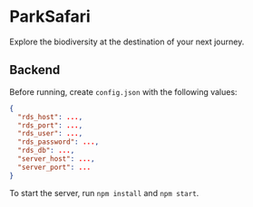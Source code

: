 # ParkSafari
Explore the biodiversity at the destination of your next journey.

## Backend
Before running, create `config.json` with the following values:
```json
{
  "rds_host": ...,
  "rds_port": ...,
  "rds_user": ...,
  "rds_password": ...,
  "rds_db": ...,
  "server_host": ...,
  "server_port": ...
}
```

To start the server, run `npm install` and `npm start`.